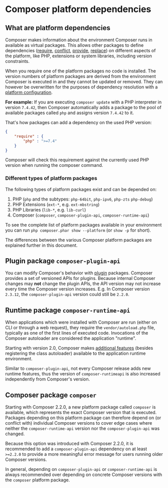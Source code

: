 <!--
    tagline: Making your package depend on specific Composer versions
-->

# Composer platform dependencies

## What are platform dependencies

Composer makes information about the environment Composer runs in available as virtual packages. This allows other
packages to define dependencies ([require](../04-schema.md#require), [conflict](../04-schema.md#conflict),
[provide](../04-schema.md#provide), [replace](../04-schema.md#replace)) on different aspects of the platform, like PHP,
extensions or system libraries, including version constraints.

When you require one of the platform packages no code is installed. The version numbers of platform packages are
derived from the environment Composer is executed in and they cannot be updated or removed. They can however be
overwritten for the purposes of dependency resolution with a [platform configuration](../06-config.md#platform).

**For example:** If you are executing `composer update` with a PHP interpreter in version
`7.4.42`, then Composer automatically adds a package to the pool of available packages
called `php` and assigns version `7.4.42` to it.

That's how packages can add a dependency on the used PHP version:

```json
{
    "require" : {
        "php" : ">=7.4"
    }
}
```

Composer will check this requirement against the currently used PHP version when running the composer command.

### Different types of platform packages

The following types of platform packages exist and can be depended on:

1. PHP (`php` and the subtypes: `php-64bit`, `php-ipv6`, `php-zts` `php-debug`)
2. PHP Extensions (`ext-*`, e.g. `ext-mbstring`)
3. PHP Libraries (`lib-*`, e.g. `lib-curl`)
4. Composer (`composer`, `composer-plugin-api`, `composer-runtime-api`)

To see the complete list of platform packages available in your environment
you can run `php composer.phar show --platform` (or `show -p` for short).

The differences between the various Composer platform packages are explained further in this document.

## Plugin package `composer-plugin-api`

You can modify Composer's behavior with [plugin](plugins.md) packages. Composer provides a set of versioned APIs for
plugins. Because internal Composer changes may **not** change the plugin APIs, the API version may not increase every
time the Composer version increases. E.g. In Composer version `2.3.12`, the `composer-plugin-api` version could still
be `2.2.0`.

## Runtime package `composer-runtime-api`

When applications which were installed with Composer are run (either on CLI or through a web request), they require the
`vendor/autoload.php` file, typically as one of the first lines of executed code. Invocations of the Composer
autoloader are considered the application "runtime".

Starting with version 2.0, Composer makes [additional features](../07-runtime.md) (besides registering the class autoloader) available to the application runtime environment.

Similar to `composer-plugin-api`, not every Composer release adds new runtime features,
thus the version of `composer-runtimeapi` is also increased independently from Composer's version. 

## Composer package `composer`

Starting with Composer 2.2.0, a new platform package called `composer` is available, which represents the exact
Composer version that is executed. Packages depending on this platform package can therefore depend on (or conflict
with) individual Composer versions to cover edge cases where neither the `composer-runtime-api` version nor the
`composer-plugin-api` was changed.

Because this option was introduced with Composer 2.2.0, it is recommended to add a `composer-plugin-api` dependency on
at least `>=2.2.0` to provide a more meaningful error message for users running older Composer versions.

In general, depending on `composer-plugin-api` or `composer-runtime-api` is always recommended
over depending on concrete Composer versions with the `composer` platform package.
